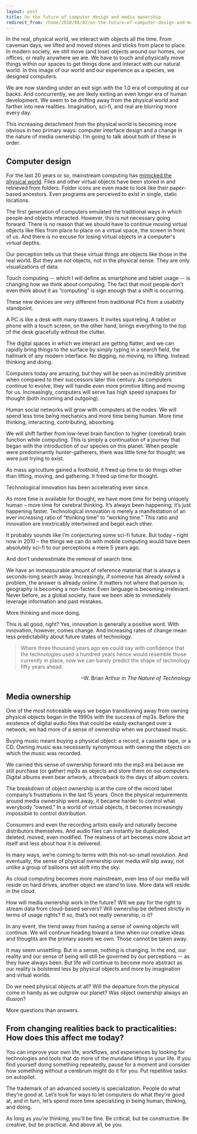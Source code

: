 ```yaml
---
layout: post
title: On the future of computer design and media ownership
redirect_from: /home/2010/08/02/on-the-future-of-computer-design-and-media-ownership/index.html
---
```

<p>In the real, physical world, we interact with objects all the time.  From caveman days, we lifted and moved stones and sticks from place to place.  In modern society, we still move (and lose) objects around our homes, our offices, or really anywhere we are.  We have to touch and physically move things within our spaces to get things done and interact with our natural world.
In this image of our world and our experience as a species, we designed computers.</p>
<p>We are now standing under an exit sign with the 1.0 era of computing  at our backs.  And concurrently, we are likely exiting an even longer era of human development.  We seem to be drifting away from the physical world and farther into new realities. Imagination, sci-fi, and real are blurring more every day.</p>
<p>This increasing detachment from the physical world is becoming more obvious in two primary ways: computer interface design and a change in the nature of media ownership. I’m going to talk about both of these in order.</p>
<p><!--more--></p>
<h2>Computer design</h2>
<p>For the last 20 years or so, mainstream computing has <a href="http://www.practicallyefficient.com/2010/03/04/note-to-ms-its-time-to-leave-the-hard-world-behind/">mimicked the physical world</a>. Files and other virtual objects have been stored in and retrieved from folders. Folder icons are even made to look like their paper-based ancestors.  Even programs are perceived to exist in single, static locations.</p>
<p>The first generation of computers emulated the traditional ways in which people and objects interacted. However, this is not necessary going forward.   There is no reason that we should have to continue moving virtual objects like files from place to place on a virtual space, the screen in front of us. And there is no excuse for losing virtual objects in a computer's virtual depths.</p>
<p>Our perception tells us that these virtual things are objects like those in the real world. But they are not objects, not in the physical sense. They are only visualizations of data.</p>
<p>Touch computing -- which I will define as smartphone and tablet usage -- is changing how we think about computing. The fact that most people don’t even think about it as “computing” is sign enough that a shift is occurring.</p>
<p>These new devices are very different from traditional PCs from a usability standpoint.</p>
<p>A PC is like a desk with many drawers. It invites squirreling. A tablet or phone with a touch screen, on the other hand, brings everything to the top of the desk gracefully without the clutter.</p>
<p>The digital spaces in which we interact are getting flatter, and we can rapidly bring things to the surface by simply typing in a search field, the hallmark of any modern interface. No digging, no moving, no lifting.  Instead: thinking and doing.</p>
<p>Computers today are amazing, but they will be seen as incredibly primitive when compared to their successors later this century. As computers continue to evolve, they will handle even more primitive lifting and moving for us.  Increasingly, computers will serve has high speed synapses for thought (both incoming and outgoing).</p>
<p>Human social networks will grow with computers at the nodes. We will spend less time being mechanics and more time being human.  More time thinking, interacting, contributing, absorbing.</p>
<p>We will shift farther from low-level brain function to higher (cerebral) brain function while computing.  This is simply a continuation of a journey that began with the introduction of our species on this planet.  When people were predominantly hunter-gatherers, there was little time for thought; we were just trying to exist.</p>
<p>As mass agriculture gained a foothold, it freed up time to do things other than lifting, moving, and gathering.  It freed up time for thought.</p>
<p>Technological innovation has been accelerating ever since.</p>
<p>As more time is available for thought, we have more time for being uniquely human – more time for cerebral thinking.  It’s always been happening; it’s just happening faster.  Technological innovation is merely a manifestation of an ever increasing ratio of “thinking time” to “working time.”  This ratio and innovation are inextricably intertwined and beget each other.</p>
<p>It probably sounds like I’m conjecturing some sci-fi future. But today – right now in 2010 – the things we can do with mobile computing would have been absolutely sci-fi to our perceptions a mere 5 years ago.</p>
<p>And don’t underestimate the removal of search time.</p>
<p>We have an immeasurable amount of reference material that is always a seconds-long search away.  Increasingly, if someone has already solved a problem, the answer is already online.  It matters not where that person is; geography is becoming a non-factor.  Even language is becoming irrelevant.  Never before, as a global society, have we been able to immediately leverage information and past mistakes.</p>
<p>More thinking and more doing.</p>
<p>This is all good, right? Yes, innovation is generally a positive word.  With innovation, however, comes change. And increasing rates of change mean less predictability about future states of technology.</p>
<blockquote><p>Where three thousand years ago we could say with confidence that the technologies used a hundred years hence would resemble those currently in place, now we can barely predict the shape of technology fifty years ahead.</p></blockquote>
<p style="text-align: right;">–W. Brian Arthur in <em>The Nature of Technology</em></p>
<h2 id="mediaownership">Media ownership</h2>
<p>One of the most noticeable ways we began transitioning away from owning physical objects began in the 1990s with the success of mp3s.  Before the existence of digital audio files that could be easily exchanged over a network, we had more of a sense of ownership when we purchased music.</p>
<p>Buying music meant buying a physical object: a record, a cassette tape, or a CD. Owning music was necessarily synonymous with owning the objects on which the music was recorded.</p>
<p>We carried this sense of ownership forward into the mp3 era because we still purchase (or gather) mp3s as objects and store them on our computers. Digital albums even bear artwork, a throwback to the days of album covers.</p>
<p>The breakdown of object ownership is at the core of the record label company’s frustrations in the last 15 years.  Once the physical requirements around media ownership went away, it became harder to control what everybody “owned.” In a world of virtual objects, it becomes increasingly impossible to control distribution.</p>
<p>Consumers and even the recording artists easily and naturally become distributors themselves. And audio files can instantly be duplicated, deleted, moved, even modified.  The realness of art becomes more about art itself and less about how it is delivered.</p>
<p>In many ways, we’re coming to terms with this not-so-small revolution.  And eventually, the sense of physical ownership over media will slip away, not unlike a group of balloons set aloft into the sky.</p>
<p>As cloud computing becomes more mainstream, even less of our media will reside on hard drives, another object we stand to lose. More data will reside in the cloud.</p>
<p>How will media ownership work in the future? Will we pay for the right to stream data from cloud-based servers? Will ownership be defined strictly in terms of usage rights? If so, that’s not really ownership, is it?</p>
<p>In any event, the trend away from having a sense of owning objects will continue.  We will continue heading toward a time when our creative ideas and thoughts are the primary assets we own. Those cannot be taken away.</p>
<p>It may seem unsettling. But in a sense, nothing is changing. In the end, our reality and our sense of being will still be governed by our perceptions -- as they have always been. But life will continue to become more abstract as our reality is bolstered less by physical objects and more by imagination and virtual worlds.</p>
<p>Do we need physical objects at all? Will the departure from the physical come in handy as we outgrow our planet? Was object ownership always an illusion?</p>
<p>More questions than answers.</p>
<h2 id="fromchangingrealitiesbacktopracticalities:howdoesthisaffectmetoday">From changing realities back to practicalities: How does this affect me today?</h2>
<p>You can improve your own life, workflows, and experiences by looking for technologies and tools that do more of the mundane lifting in your life.  If you find yourself doing something repeatedly, pause for a moment and consider how something without a cerebrum might do it for you.  Put repetitive tasks on autopilot.</p>
<p>The trademark of an advanced society is specialization.  People do what they’re good at. Let’s look for ways to let computers do what <em>they’re</em> good at, and in turn, let’s spend more time specializing in being human, thinking, and doing.</p>
<p>As long as <em>you're</em> thinking, you'll be fine. Be critical, but be constructive. Be creative, but be practical. And above all, be you.</p>
